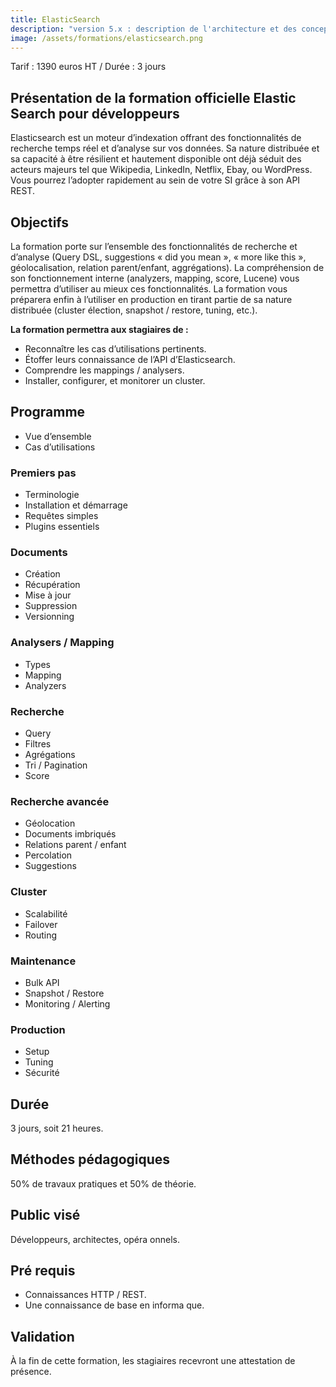 ```yaml
---
title: ElasticSearch
description: "version 5.x : description de l'architecture et des concepts, recherches et mappings avancés, optimisation, administration"
image: /assets/formations/elasticsearch.png
---
```


Tarif : 1390 euros HT / Durée : 3 jours

## Présentation de la formation officielle Elastic Search pour développeurs

Elasticsearch est un moteur d’indexation offrant des fonctionnalités de recherche temps réel et d’analyse sur vos 
données. Sa nature distribuée et sa capacité à être résilient et hautement disponible ont déjà séduit des acteurs majeurs tel  que Wikipedia, LinkedIn, Netflix, Ebay, ou WordPress. Vous pourrez l’adopter rapidement au sein de votre SI grâce à son API REST.

## Objectifs
La formation porte sur l’ensemble des fonctionnalités de recherche et d’analyse (Query DSL, suggestions « did you mean », « more like this », géolocalisation, relation parent/enfant, aggrégations). La compréhension de son fonctionnement interne (analyzers, mapping, score, Lucene) vous permettra d’utiliser au mieux ces fonctionnalités. La formation vous préparera enfin à l’utiliser en production en tirant partie de sa nature distribuée (cluster élection, snapshot / restore, tuning, etc.).

**La formation permettra aux stagiaires de :**
  - Reconnaître les cas d’utilisations pertinents.
  - Étoffer leurs connaissance de l’API d’Elasticsearch.
  - Comprendre les mappings / analysers.
  - Installer, configurer, et monitorer un cluster.

## Programme
  - Vue d’ensemble
  - Cas d’utilisations

### Premiers pas
 - Terminologie
 - Installation et démarrage
 - Requêtes simples
 - Plugins essentiels

### Documents
  - Création
  - Récupération
  - Mise à jour
  - Suppression
  - Versionning

### Analysers / Mapping
  - Types
  - Mapping
  - Analyzers

### Recherche
 - Query
 - Filtres
 - Agrégations
 - Tri / Pagination
 - Score

### Recherche avancée
 - Géolocation
 - Documents imbriqués
 - Relations parent / enfant
 - Percolation
 - Suggestions

### Cluster
 - Scalabilité
 - Failover
 - Routing

### Maintenance
 - Bulk API
 - Snapshot / Restore
 - Monitoring / Alerting

### Production
 - Setup
 - Tuning
 - Sécurité

## Durée
3 jours, soit 21 heures.

## Méthodes pédagogiques
50% de travaux pratiques et 50% de théorie.

## Public visé
Développeurs, architectes, opéra onnels.

## Pré requis

- Connaissances HTTP / REST.
- Une connaissance de base en informa que.

## Validation
À la fin de cette formation, les stagiaires recevront une attestation de présence.

